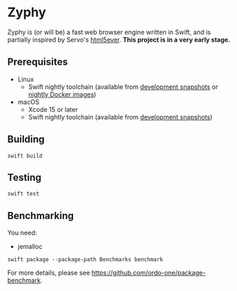 # Zyphy

Zyphy is (or will be) a fast web browser engine written in Swift, and is partially inspired by Servo's [html5ever](https://github.com/servo/html5ever). **This project is in a very early stage.**

## Prerequisites

- Linux
  - Swift nightly toolchain (available from [development snapshots](https://www.swift.org/download/) or [nightly Docker images](https://hub.docker.com/r/swiftlang/swift))
- macOS
  - Xcode 15 or later
  - Swift nightly toolchain (available from [development snapshots](https://www.swift.org/download/))

## Building

```shell
swift build
```

## Testing

```shell
swift test
```

## Benchmarking

You need:

- jemalloc

```shell
swift package --package-path Benchmarks benchmark
```

For more details, please see https://github.com/ordo-one/package-benchmark.

